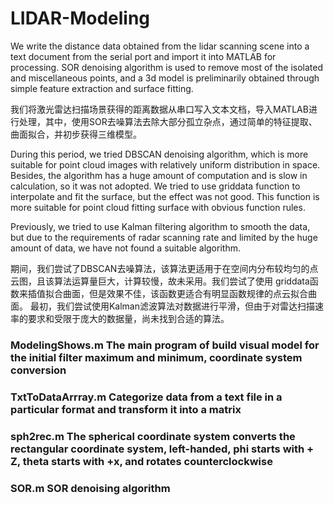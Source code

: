 # LIDAR-Modeling

We write the distance data obtained from the lidar scanning scene into a text document from the serial port and import it into MATLAB for processing. SOR denoising algorithm is used to remove most of the isolated and miscellaneous points, and a 3d model is preliminarily obtained through simple feature extraction and surface fitting.

我们将激光雷达扫描场景获得的距离数据从串口写入文本文档，导入MATLAB进行处理，其中，使用SOR去噪算法去除大部分孤立杂点，通过简单的特征提取、曲面拟合，并初步获得三维模型。 



During this period, we tried DBSCAN denoising algorithm, which is more suitable for point cloud images with relatively uniform distribution in space. Besides, the algorithm has a huge amount of computation and is slow in calculation, so it was not adopted. We tried to use griddata function to interpolate and fit the surface, but the effect was not good. This function is more suitable for point cloud fitting surface with obvious function rules.

Previously, we tried to use Kalman filtering algorithm to smooth the data, but due to the requirements of radar scanning rate and limited by the huge amount of data, we have not found a suitable algorithm.

期间，我们尝试了DBSCAN去噪算法，该算法更适用于在空间内分布较均匀的点云图，且该算法运算量巨大，计算较慢，故未采用。我们尝试了使用 griddata函数来插值拟合曲面，但是效果不佳，该函数更适合有明显函数规律的点云拟合曲面。
最初，我们尝试使用Kalman滤波算法对数据进行平滑，但由于对雷达扫描速率的要求和受限于庞大的数据量，尚未找到合适的算法。



### **ModelingShows.m**   The main program of build visual model for the initial filter maximum and minimum, coordinate system conversion

### **TxtToDataArrray.m**  Categorize data from a text file in a particular format and transform it into a matrix

### **sph2rec.m**   The spherical coordinate system converts the rectangular coordinate system, left-handed, phi starts with + Z, theta starts with +x, and rotates counterclockwise

### **SOR.m**   SOR denoising algorithm

